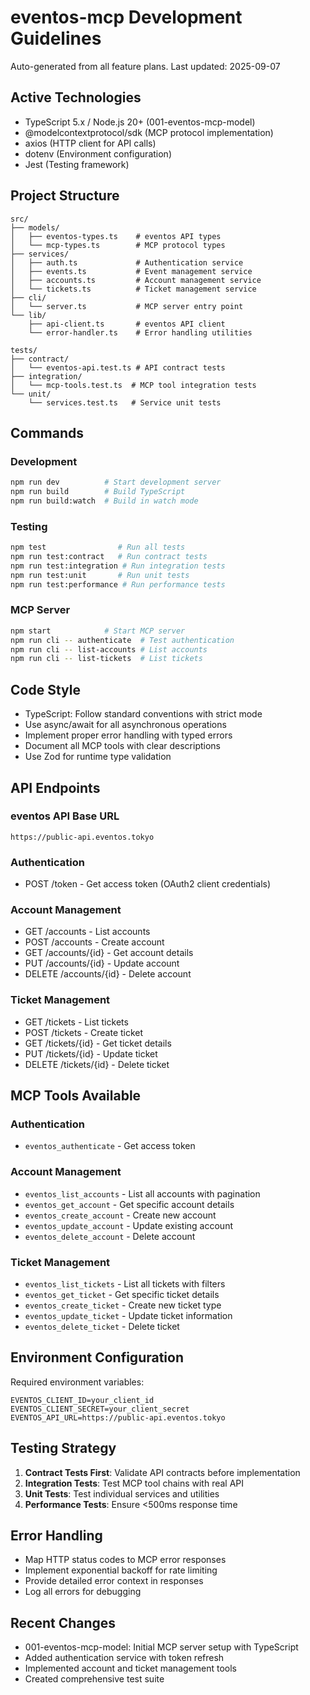 # eventos-mcp Development Guidelines

Auto-generated from all feature plans. Last updated: 2025-09-07

## Active Technologies
- TypeScript 5.x / Node.js 20+ (001-eventos-mcp-model)
- @modelcontextprotocol/sdk (MCP protocol implementation)
- axios (HTTP client for API calls)
- dotenv (Environment configuration)
- Jest (Testing framework)

## Project Structure
```
src/
├── models/
│   ├── eventos-types.ts    # eventos API types
│   └── mcp-types.ts        # MCP protocol types
├── services/
│   ├── auth.ts             # Authentication service
│   ├── events.ts           # Event management service
│   ├── accounts.ts         # Account management service
│   └── tickets.ts          # Ticket management service
├── cli/
│   └── server.ts           # MCP server entry point
└── lib/
    ├── api-client.ts       # eventos API client
    └── error-handler.ts    # Error handling utilities

tests/
├── contract/
│   └── eventos-api.test.ts # API contract tests
├── integration/
│   └── mcp-tools.test.ts  # MCP tool integration tests
└── unit/
    └── services.test.ts   # Service unit tests
```

## Commands

### Development
```bash
npm run dev          # Start development server
npm run build        # Build TypeScript
npm run build:watch  # Build in watch mode
```

### Testing
```bash
npm test                # Run all tests
npm run test:contract   # Run contract tests
npm run test:integration # Run integration tests
npm run test:unit       # Run unit tests
npm run test:performance # Run performance tests
```

### MCP Server
```bash
npm start            # Start MCP server
npm run cli -- authenticate  # Test authentication
npm run cli -- list-accounts # List accounts
npm run cli -- list-tickets  # List tickets
```

## Code Style
- TypeScript: Follow standard conventions with strict mode
- Use async/await for all asynchronous operations
- Implement proper error handling with typed errors
- Document all MCP tools with clear descriptions
- Use Zod for runtime type validation

## API Endpoints

### eventos API Base URL
```
https://public-api.eventos.tokyo
```

### Authentication
- POST /token - Get access token (OAuth2 client credentials)

### Account Management
- GET /accounts - List accounts
- POST /accounts - Create account
- GET /accounts/{id} - Get account details
- PUT /accounts/{id} - Update account
- DELETE /accounts/{id} - Delete account

### Ticket Management
- GET /tickets - List tickets
- POST /tickets - Create ticket
- GET /tickets/{id} - Get ticket details
- PUT /tickets/{id} - Update ticket
- DELETE /tickets/{id} - Delete ticket

## MCP Tools Available

### Authentication
- `eventos_authenticate` - Get access token

### Account Management
- `eventos_list_accounts` - List all accounts with pagination
- `eventos_get_account` - Get specific account details
- `eventos_create_account` - Create new account
- `eventos_update_account` - Update existing account
- `eventos_delete_account` - Delete account

### Ticket Management
- `eventos_list_tickets` - List all tickets with filters
- `eventos_get_ticket` - Get specific ticket details
- `eventos_create_ticket` - Create new ticket type
- `eventos_update_ticket` - Update ticket information
- `eventos_delete_ticket` - Delete ticket

## Environment Configuration

Required environment variables:
```env
EVENTOS_CLIENT_ID=your_client_id
EVENTOS_CLIENT_SECRET=your_client_secret
EVENTOS_API_URL=https://public-api.eventos.tokyo
```

## Testing Strategy

1. **Contract Tests First**: Validate API contracts before implementation
2. **Integration Tests**: Test MCP tool chains with real API
3. **Unit Tests**: Test individual services and utilities
4. **Performance Tests**: Ensure <500ms response time

## Error Handling

- Map HTTP status codes to MCP error responses
- Implement exponential backoff for rate limiting
- Provide detailed error context in responses
- Log all errors for debugging

## Recent Changes
- 001-eventos-mcp-model: Initial MCP server setup with TypeScript
- Added authentication service with token refresh
- Implemented account and ticket management tools
- Created comprehensive test suite

<!-- MANUAL ADDITIONS START -->
<!-- Add any manual project-specific guidelines here -->
<!-- MANUAL ADDITIONS END -->